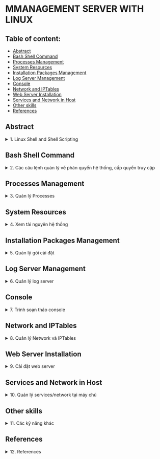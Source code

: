 # MMANAGEMENT SERVER WITH LINUX
## Table of content:
- [Abstract](#abstract)
- [Bash Shell Command](#bash-shell-command)
- [Processes Management](#processes-management)
- [System Resources](#system-resources)
- [Installation Packages Management](#installation-packages-management)
- [Log Server Management](#log-server-management)
- [Console](#console)
- [Network and IPTables](#network-and-iptables)
- [Web Server Installation](#web-server-installation)
- [Services and Network in Host](#services-and-network-in-host)
- [Other skills](#other-skills)
- [References](#references)

## Abstract
<details><summary>1. Linux Shell and Shell Scripting</summary>
<p>
  
  ### Reference link:
  
* [Shell script bash file](https://www.geeksforgeeks.org/introduction-linux-shell-shell-scripting/)


### Introduction
  
> If you are using any major operating system you are indirectly interacting to shell. If you are running Ubuntu, Linux Mint or any other Linux distribution, you are interacting to shell every time you use terminal. In this article I will discuss about linux shells and shell scripting so before understanding shell scripting we have to get familiar with following terminologies

* Kernel
* Shell
* Terminal

### What is Kernel

> The kernel is a computer program that is the core of a computer's operating system, with complete control over everthing in the system. It manages following resources of the Linux system - 

* File management
* Process management
* I/O management
* Memory management
* Device management etc.

### What is Shell

> A shell is special user program which provide  an interface to user to use operating system services. Shell accept human readble commands from user and convert them into something which kernel can such as keyboards or from files. The shell gets started when the user logs in or start the terminal.

![linux shell](https://media.geeksforgeeks.org/wp-content/uploads/18834419_1198504446945937_35839918_n-300x291.png)

> Shell is broadly classified into two categories -

* Command Line Shell
* Graphical Shell

</p>
</details>

## Bash Shell Command
<details>
<summary>2. Các câu lệnh quản lý về phân quyền hệ thống, cấp quyền truy cập</summary>
</details>

## Processes Management
<details>
<summary>3. Quản lý Processes</summary>
</details>

## System Resources
<details>
<summary>4. Xem tài nguyên hệ thống</summary>
</details>

## Installation Packages Management
<details>
<summary>5. Quản lý gói cài đặt</summary>
</details>

## Log Server Management
<details>
<summary>6. Quản lý log server</summary>
</details>

## Console
<details>
<summary>7. Trình soạn thảo console</summary>
</details>

## Network and IPTables
<details>
<summary>8. Quản lý Network và IPTables</summary>
</details>

## Web Server Installation
<details>
<summary>9. Cài đặt web server</summary>
</details>

## Services and Network in Host
<details>
<summary>10. Quản lý services/network tại máy chủ</summary>
</details>

## Other skills
<details>
<summary>11. Các kỹ năng khác</summary>
</details>

## References
<details>
<summary>12. References</summary>
</details>
